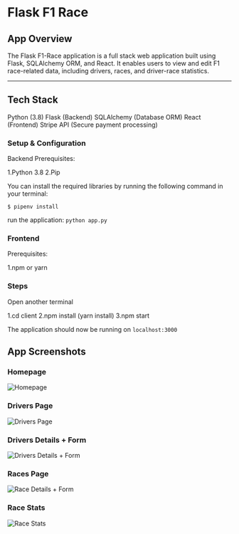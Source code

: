 # Flask F1 Race 

## App Overview

The Flask F1-Race application is a full stack web application built using Flask, SQLAlchemy ORM, and React. It enables users to view and edit F1 race-related data, including drivers, races, and driver-race statistics.

***

## Tech Stack
Python (3.8) Flask (Backend) SQLAlchemy (Database ORM) React (Frontend) Stripe API (Secure payment processing)

### Setup & Configuration
Backend Prerequisites: 

1.Python 3.8 
2.Pip

You can install the required libraries by running the following command in your terminal:

```$ pipenv install```

run the application: ```python app.py```

### Frontend
Prerequisites:

1.npm or yarn

### Steps
Open another terminal

1.cd client 
2.npm install (yarn install) 3.npm start

The application should now be running on ```localhost:3000```


## App Screenshots


### Homepage


![Homepage](client/src/assets/homepage.png)


### Drivers Page


![Drivers Page](client/src/assets/driverspage.png)


### Drivers Details + Form


![Drivers Details + Form](client/src/assets/driversdet.png)


### Races Page


![Race Details + Form](client/src/assets/raceform.png)


### Race Stats


![Race Stats](client/src/assets/racestats.png)